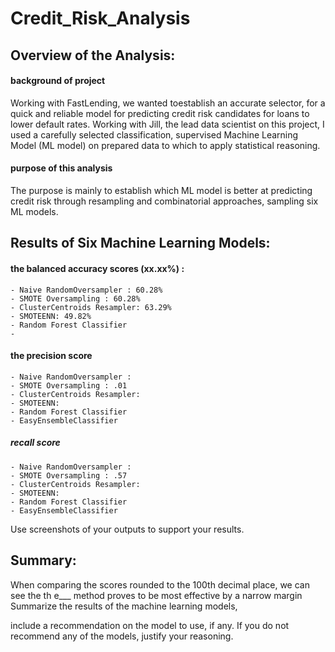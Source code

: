 # Credit_Risk_Analysis

## Overview of the Analysis: 
#### background of project

Working with FastLending, we wanted toestablish an accurate selector, for a quick and reliable model for predicting credit risk candidates for loans to lower default rates. Working with Jill, the lead data scientist on this project, I used a carefully selected classification, supervised Machine Learning Model (ML model) on prepared data to which to apply statistical reasoning.

#### purpose of this analysis
The purpose is mainly to establish which ML model is better at predicting credit risk through resampling and combinatorial approaches, sampling six ML models.

## Results of Six Machine Learning Models:
#### the balanced accuracy scores (xx.xx%) :
    - Naive RandomOversampler : 60.28%
    - SMOTE Oversampling : 60.28%
    - ClusterCentroids Resampler: 63.29%
    - SMOTEENN: 49.82%
    - Random Forest Classifier
    -

#### the precision score 
    - Naive RandomOversampler : 
    - SMOTE Oversampling : .01
    - ClusterCentroids Resampler:
    - SMOTEENN:
    - Random Forest Classifier
    - EasyEnsembleClassifier

##### recall score
    - Naive RandomOversampler : 
    - SMOTE Oversampling : .57
    - ClusterCentroids Resampler:
    - SMOTEENN:
    - Random Forest Classifier
    - EasyEnsembleClassifier

Use screenshots of your outputs to support your results.

## Summary: 
When comparing the scores rounded to the 100th decimal place, we can see the th e___ method proves to be most effective by a narrow margin 
Summarize the results of the machine learning models, 

include a recommendation on the model to use, if any. 
If you do not recommend any of the models, justify your reasoning.
